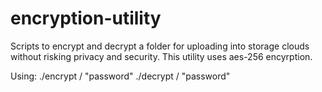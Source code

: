 # encryption-utility
Scripts to encrypt and decrypt a folder for uploading into storage clouds without risking privacy and security. This utility uses aes-256 encyrption. 

Using:
./encrypt /<path-to-folder> "password"
./decrypt /<path-to-encrypted-zip> "password"